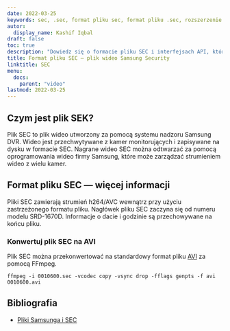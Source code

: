 ```yaml
---
date: 2022-03-25
keywords: sec, .sec, format pliku sec, format pliku .sec, rozszerzenie .sec, rozszerzenie sec
autor:
  display_name: Kashif Iqbal
draft: false
toc: true
description: "Dowiedz się o formacie pliku SEC i interfejsach API, które mogą tworzyć i otwierać pliki SEC."
title: Format pliku SEC — plik wideo Samsung Security
linktitle: SEC
menu:
  docs:
    parent: "video"
lastmod: 2022-03-25
---
```


## Czym jest plik SEK?

Plik SEC to plik wideo utworzony za pomocą systemu nadzoru Samsung DVR. Wideo jest przechwytywane z kamer monitorujących i zapisywane na dysku w formacie SEC. Nagrane wideo SEC można odtwarzać za pomocą oprogramowania wideo firmy Samsung, które może zarządzać strumieniem wideo z wielu kamer.

## Format pliku SEC — więcej informacji

Pliki SEC zawierają strumień h264/AVC wewnątrz przy użyciu zastrzeżonego formatu pliku. Nagłówek pliku SEC zaczyna się od numeru modelu SRD-1670D. Informacje o dacie i godzinie są przechowywane na końcu pliku.

### Konwertuj plik SEC na AVI

Plik SEC można przekonwertować na standardowy format pliku [AVI](/pl/video/avi/) za pomocą FFmpeg.

```
ffmpeg -i 0010600.sec -vcodec copy -vsync drop -fflags genpts -f avi 0010600.avi
```

## Bibliografia ##

- [Pliki Samsunga i SEC](https://spreadys.wordpress.com/2013/07/19/samsung-and-sec-files/)

